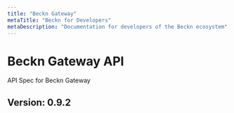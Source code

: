 ```yaml
---
title: "Beckn Gateway"
metaTitle: "Beckn for Developers"
metaDescription: "Documentation for developers of the Beckn ecosystem"
---
```


# Beckn Gateway API
API Spec for Beckn Gateway

## Version: 0.9.2

